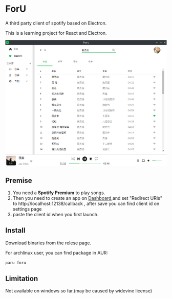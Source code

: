 # ForU
A third party client of spotify based on Electron.

This is a learning project for React and Electron.

![Alt text](image.png)

## Premise
1. You need a **Spotify Premium** to play songs.
2. Then you need to create an app on [Dashboard](https://developer.spotify.com/dashboard),and set "Redirect URIs" to http://localhost:12138/callback , after save you can find client id on settings page
3. paste the client id when you first launch.

## Install
Download binaries from the relese page.

For archlinux user, you can find package in AUR:
```bash
paru foru
```

## Limitation
Not available on windows so far.(may be caused by widevine license)